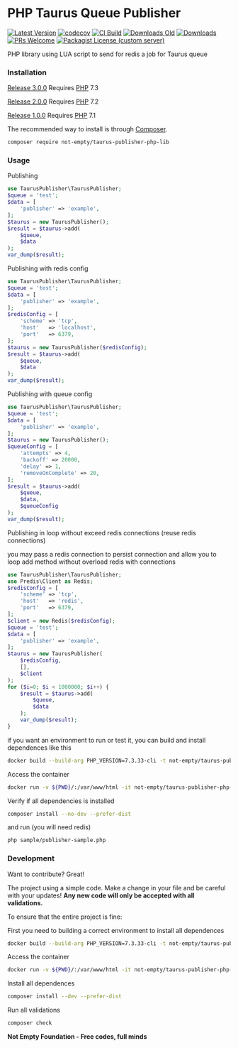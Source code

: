 # PHP Taurus Queue Publisher

[![Latest Version](https://img.shields.io/github/v/release/not-empty/taurus-publisher-php-lib.svg?style=flat-square)](https://github.com/not-empty/taurus-publisher-php-lib/releases)
[![codecov](https://codecov.io/gh/not-empty/taurus-publisher-php-lib/graph/badge.svg?token=AEMV163UW6)](https://codecov.io/gh/not-empty/taurus-publisher-php-lib)
[![CI Build](https://img.shields.io/github/actions/workflow/status/not-empty/taurus-publisher-php-lib/php.yml)](https://github.com/not-empty/taurus-publisher-php-lib/actions/workflows/php.yml)
[![Downloads Old](https://img.shields.io/packagist/dt/kiwfy/taurus-publisher-php?logo=old&label=downloads%20legacy)](https://packagist.org/packages/kiwfy/taurus-publisher-php)
[![Downloads](https://img.shields.io/packagist/dt/not-empty/taurus-publisher-php-lib?logo=old&label=downloads)](https://packagist.org/packages/not-empty/taurus-publisher-php-lib)
[![PRs Welcome](https://img.shields.io/badge/PRs-welcome-brightgreen.svg?style=flat-square)](http://makeapullrequest.com)
[![Packagist License (custom server)](https://img.shields.io/packagist/l/not-empty/taurus-publisher-php-lib)](https://github.com/not-empty/taurus-publisher-php-lib/blob/master/LICENSE)

PHP library using LUA script to send for redis a job for Taurus queue

### Installation

[Release 3.0.0](https://github.com/not-empty/taurus-publisher-php-lib/releases/tag/3.0.0) Requires [PHP](https://php.net) 7.3

[Release 2.0.0](https://github.com/not-empty/taurus-publisher-php-lib/releases/tag/2.0.0) Requires [PHP](https://php.net) 7.2

[Release 1.0.0](https://github.com/not-empty/taurus-publisher-php-lib/releases/tag/1.0.0) Requires [PHP](https://php.net) 7.1

The recommended way to install is through [Composer](https://getcomposer.org/).

```sh
composer require not-empty/taurus-publisher-php-lib
```

### Usage

Publishing

```php
use TaurusPublisher\TaurusPublisher;
$queue = 'test';
$data = [
	'publisher' => 'example',
];
$taurus = new TaurusPublisher();
$result = $taurus->add(
    $queue,
    $data
);
var_dump($result);
```

Publishing with redis config

```php
use TaurusPublisher\TaurusPublisher;
$queue = 'test';
$data = [
	'publisher' => 'example',
];
$redisConfig = [
    'scheme' => 'tcp',
    'host'   => 'localhost',
    'port'   => 6379,
];
$taurus = new TaurusPublisher($redisConfig);
$result = $taurus->add(
    $queue,
    $data
);
var_dump($result);
```

Publishing with queue config

```php
use TaurusPublisher\TaurusPublisher;
$queue = 'test';
$data = [
	'publisher' => 'example',
];
$taurus = new TaurusPublisher();
$queueConfig = [
    'attempts' => 4,
    'backoff' => 20000,
    'delay' => 1,
    'removeOnComplete' => 20,
];
$result = $taurus->add(
    $queue,
    $data,
    $queueConfig
);
var_dump($result);
```

Publishing in loop without exceed redis connections (reuse redis connections)

you may pass a redis connection to persist connection and allow you to loop add method without overload redis with connections

```php
use TaurusPublisher\TaurusPublisher;
use Predis\Client as Redis;
$redisConfig = [
    'scheme' => 'tcp',
    'host'   => 'redis',
    'port'   => 6379,
];
$client = new Redis($redisConfig);
$queue = 'test';
$data = [
	'publisher' => 'example',
];
$taurus = new TaurusPublisher(
    $redisConfig,
    [],
    $client
);
for ($i=0; $i < 1000000; $i++) { 
    $result = $taurus->add(
        $queue,
        $data
    );
    var_dump($result);
}
```

if you want an environment to run or test it, you can build and install dependences like this

```sh
docker build --build-arg PHP_VERSION=7.3.33-cli -t not-empty/taurus-publisher-php-lib:php73 -f contrib/Dockerfile .
```

Access the container
```sh
docker run -v ${PWD}/:/var/www/html -it not-empty/taurus-publisher-php-lib:php73 bash
```

Verify if all dependencies is installed
```sh
composer install --no-dev --prefer-dist
```

and run (you will need redis)
```sh
php sample/publisher-sample.php
```

### Development

Want to contribute? Great!

The project using a simple code.
Make a change in your file and be careful with your updates!
**Any new code will only be accepted with all validations.**

To ensure that the entire project is fine:

First you need to building a correct environment to install all dependences

```sh
docker build --build-arg PHP_VERSION=7.3.33-cli -t not-empty/taurus-publisher-php-lib:php73 -f contrib/Dockerfile .
```

Access the container
```sh
docker run -v ${PWD}/:/var/www/html -it not-empty/taurus-publisher-php-lib:php73 bash
```

Install all dependences
```sh
composer install --dev --prefer-dist
```

Run all validations
```sh
composer check
```

**Not Empty Foundation - Free codes, full minds**
